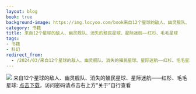 ```yaml
---
layout: blog
book: true
background-image: https://img.locyoo.com/book来自12个星球的敌人、幽灵舰队、消失的殖民星球、星际迷航——红杉、毛毛星球.jpg
category: 书籍
title: 来自12个星球的敌人、幽灵舰队、消失的殖民星球、星际迷航——红杉、毛毛星球
tags:
- 书籍
- 科幻
redirect_from:
  - /2024/03/来自12个星球的敌人、幽灵舰队、消失的殖民星球、星际迷航——红杉、毛毛星球/
---
```

![](https://img.locyoo.com/book来自12个星球的敌人、幽灵舰队、消失的殖民星球、星际迷航——红杉、毛毛星球.jpg)
来自12个星球的敌人、幽灵舰队、消失的殖民星球、星际迷航——红杉、毛毛星球: <a name = "ref1" href="https://url18.ctfile.com/f/50983618-1380724744-beb3d6?p=3619">点击下载</a>，访问密码请点击右上方“关于”自行查看